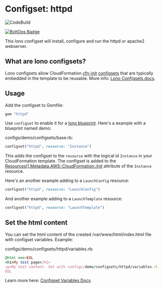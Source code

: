 # Configset: httpd

![CodeBuild](https://codebuild.us-west-2.amazonaws.com/badges?uuid=eyJlbmNyeXB0ZWREYXRhIjoiQzBrZDErRHRhT1o1YmVFM2ROMlVIT3NFQm1iUkpZSTd1cWNVUEltc2h1ajAydnpoc2lmVVpVNEIrdmQxZ3VIbkYyTDd6SjVhUmpmZXRuV3BFY01EcmdBPSIsIml2UGFyYW1ldGVyU3BlYyI6IkMycjJyanNZYmZaeUJvNXEiLCJtYXRlcmlhbFNldFNlcmlhbCI6MX0%3D&branch=master)

[![BoltOps Badge](https://img.boltops.com/boltops/badges/boltops-badge.png)](https://www.boltops.com)

This lono configset will install, configure and run the httpd or apache2 webserver.

## What are lono configsets?

Lono configsets allow CloudFormation [cfn-init](https://docs.aws.amazon.com/AWSCloudFormation/latest/UserGuide/cfn-init.html) [configsets](https://docs.aws.amazon.com/AWSCloudFormation/latest/UserGuide/aws-resource-init.html) that are typically embedded in the template to be reusable.  More info: [Lono Configsets docs](https://lono.cloud/docs/configsets/).

## Usage

Add the configset to Gemfile:

```ruby
gem "httpd"
```

Use `configset` to enable it for a [lono blueprint](https://lono.cloud/docs/core/blueprints/).  Here's a example with a blueprint named demo:

configs/demo/configsets/base.rb:

```ruby
configset("httpd", resource: "Instance")
```

This adds the configset to the `resource` with the logical id `Instance` in your CloudFormation template.  The configset is added to the [Resources[].Metadata.AWS::CloudFormation::Init](https://docs.aws.amazon.com/AWSCloudFormation/latest/UserGuide/aws-resource-init.html) attribute of the `Instance` resource.

Here's an another example adding to a `LaunchConfig` resource:

```ruby
configset("httpd", resource: "LaunchConfig")
```

And another example adding to a `LaunchTemplate` resource:

```ruby
configset("httpd", resource: "LaunchTemplate")
```

## Set the html content

You can set the html content of the created /var/www/html/index.html file with configset variables. Example:

configs/demo/configsets/httpd/variables.rb:

```ruby
@html =<<~EOL
<h1>My test page</h1>
<p>My test content. Set with configs/demo/configsets/httpd/variables.rb.</p>
EOL
```

Learn more here: [Configset Variables Docs](https://lono.cloud/docs/configsets/variables/)

